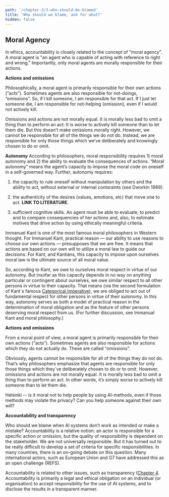 ```yaml
---
path: '/chapter-3/3-who-should-be-blamed'
title: 'Who should we blame, and for what?'
hidden: false
---
```


## Moral Agency

In ethics, accountability is closely related to the concept of “moral agency”. A moral agent is "an
agent who is capable of acting with reference to right and wrong." Importantly, only moral agents
are morally responsible for their actions.

**Actions and omissions**

Philosophically, a moral agent is primarily responsible for their own actions (“acts”). Sometimes agents are also responsible for not-doings, “omissions”. So, if I kill someone, I am responsible for that act. If I just let someone die, I am responsible for not-helping (omission), even if I would not actively kill.

Omissions and actions are not morally equal. It is morally less bad to omit a thing than to perform an act: It is worse to actively kill someone than to let them die. But this doesn’t make omissions morally right. However, we cannot be responsible for all of the things we do not do. Instead, we are responsible for only those things which we’ve deliberately and knowingly chosen to do or omit.

**Autonomy**
According to philosophers, moral responsibility requires 1) moral autonomy and 2) the ability to evaluate the consequences of actions. “Moral autonomy” means the agent’s capacity to impose the moral code on oneself in a self-governed way.  Further, autonomy requires:


1. the capacity to rule oneself without manipulation by others and the ability to act, without
external or internal contsraints (see Dworkin 1989).

2. the authenticity of the desires (values, emotions, etc) that move one to act. **LINK TO LITERATURE**.

3. sufficient cognitive skills. An agent must be able to evaluate, to predict and to compare
consequencies of her actions and, also, to estimate motives that drive action by using
ethically meaningful criteria.

<text-box variant="hint" name="Moral responsibility">

Immanuel Kant is one of the most famous moral philosophers in Western thought. For Immanuel Kant, practical reason — our ability to use reasons to choose our own actions — presupposes that we are free.  It means that actions are based on our own will to utilize a moral law to guide our decisions. For Kant, and Kantians, this capacity to impose upon ourselves moral law is the ultimate source of all moral value.

So, according to Kant, we owe to ourselves moral respect in virtue of our autonomy. But insofar as this capacity depends in no way on anything particular or contingent about ourselves, we owe similar respect to all other persons in virtue to their capacity. That means (via the second formulation of Kant´s famous [Categorical Imperative](https://en.wikipedia.org/wiki/Categorical_imperative)), we are obliged to act out of fundamental respect for other persons in virtue of their autonomy. In this way, autonomy serves as both a model of practical reason in the determination of moral obligation and as the feature of other persons deserving moral respect from us. (For further discussion, see Immanual Kant and moral philosophy.)

</text-box>

**Actions and omissions**

From a moral point of view, a moral agent is primarily responsible for their own actions (“acts”). Sometimes agents are also responsible for actions which they do not actually do. These are called “omissions”.

Obviously, agents cannot be responsible for all of the things they do not do. That’s why  philosophers emphasize that agents are responsible for only those things which they´ve deliberately chosen to do or to omit. However, omissions and actions are not morally equal. It is morally less bad to omit a thing than to perform an act. In other words, it’s simply worse to actively kill someone than to let them die.

<text-box variant="hint" name="A story">

Helsinki  -- is it moral not to help people by using AI-methods, even if those methods may violate the privacy? Can you help someone against their own will?

</text-box>

**Accountability and transparency**

Who should we blame when AI systems don’t work as intended or make a mistake? Accountability is a relative notion: an actor is responsible for a specific action or omission, but the quality of responsibility is dependent on the stakeholder. We are not universally responsible. But it has turned out to be really difficult to develop a set of criteria for specific responsibilities. In many countries, there is an on-going debate on this question. Many international actors, such as European Union and G7 have addressed this as an open challenge (REFS).

<text-box variant="hint" name="Different approaches">

Accountability is related to other issues, such as transparency ([Chapter 4](https://ethics-of-ai.now.sh/). Accountability is primarily a legal and ethical obligation on an individual (or organisation) to accept responsibility for the use of AI systems, and to disclose the results in a transparent manner.

</text-box>
